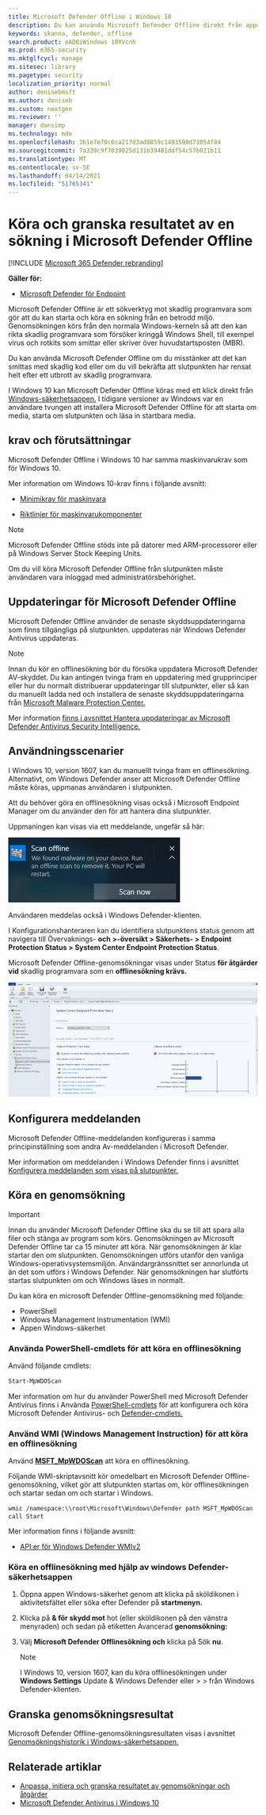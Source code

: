 ```yaml
---
title: Microsoft Defender Offline i Windows 10
description: Du kan använda Microsoft Defender Offline direkt från appen Windows Defender Antivirus. Du kan också hantera hur den distribueras i nätverket.
keywords: skanna, defender, offline
search.product: eADQiWindows 10XVcnh
ms.prod: m365-security
ms.mktglfcycl: manage
ms.sitesec: library
ms.pagetype: security
localization_priority: normal
author: denisebmsft
ms.author: deniseb
ms.custom: nextgen
ms.reviewer: ''
manager: dansimp
ms.technology: mde
ms.openlocfilehash: 3b1e7e70c6ca217d3ad8859c1493598d71054f84
ms.sourcegitcommit: 7a339c9f7039825d131b39481ddf54c57b021b11
ms.translationtype: MT
ms.contentlocale: sv-SE
ms.lasthandoff: 04/14/2021
ms.locfileid: "51765341"
---
```

# <a name="run-and-review-the-results-of-a-microsoft-defender-offline-scan"></a>Köra och granska resultatet av en sökning i Microsoft Defender Offline

[!INCLUDE [Microsoft 365 Defender rebranding](../../includes/microsoft-defender.md)]


**Gäller för:**

- [Microsoft Defender för Endpoint](/microsoft-365/security/defender-endpoint/)

Microsoft Defender Offline är ett sökverktyg mot skadlig programvara som gör att du kan starta och köra en sökning från en betrodd miljö. Genomsökningen körs från den normala Windows-kerneln så att den kan rikta skadlig programvara som försöker kringgå Windows Shell, till exempel virus och rotkits som smittar eller skriver över huvudstartsposten (MBR).

Du kan använda Microsoft Defender Offline om du misstänker att det kan smittas med skadlig kod eller om du vill bekräfta att slutpunkten har rensat helt efter ett utbrott av skadlig programvara.

I Windows 10 kan Microsoft Defender Offline köras med ett klick direkt från [Windows-säkerhetsappen.](microsoft-defender-security-center-antivirus.md) I tidigare versioner av Windows var en användare tvungen att installera Microsoft Defender Offline för att starta om media, starta om slutpunkten och läsa in startbara media.

## <a name="prerequisites-and-requirements"></a>krav och förutsättningar

Microsoft Defender Offline i Windows 10 har samma maskinvarukrav som för Windows 10. 

Mer information om Windows 10-krav finns i följande avsnitt:

- [Minimikrav för maskinvara](/windows-hardware/design/minimum/minimum-hardware-requirements-overview)

- [Riktlinjer för maskinvarukomponenter](/windows-hardware/design/component-guidelines/components)

> [!NOTE]
> Microsoft Defender Offline stöds inte på datorer med ARM-processorer eller på Windows Server Stock Keeping Units.

Om du vill köra Microsoft Defender Offline från slutpunkten måste användaren vara inloggad med administratörsbehörighet.
 
## <a name="microsoft-defender-offline-updates"></a>Uppdateringar för Microsoft Defender Offline

Microsoft Defender Offline använder de senaste skyddsuppdateringarna som finns tillgängliga på slutpunkten. uppdateras när Windows Defender Antivirus uppdateras. 

> [!NOTE]
> Innan du kör en offlinesökning bör du försöka uppdatera Microsoft Defender AV-skyddet. Du kan antingen tvinga fram en uppdatering med grupprinciper eller hur du normalt distribuerar uppdateringar till slutpunkter, eller så kan du manuellt ladda ned och installera de senaste skyddsuppdateringarna från [Microsoft Malware Protection Center.](https://www.microsoft.com/security/portal/definitions/adl.aspx)

Mer information [finns i avsnittet Hantera uppdateringar av Microsoft Defender Antivirus Security Intelligence.](manage-protection-updates-microsoft-defender-antivirus.md)

## <a name="usage-scenarios"></a>Användningsscenarier

I Windows 10, version 1607, kan du manuellt tvinga fram en offlinesökning. Alternativt, om Windows Defender anser att Microsoft Defender Offline måste köras, uppmanas användaren i slutpunkten. 

Att du behöver göra en offlinesökning visas också i Microsoft Endpoint Manager om du använder den för att hantera dina slutpunkter.

Uppmaningen kan visas via ett meddelande, ungefär så här:

![Windows-meddelande som visar krav på att köra Microsoft Defender Offline](images/defender/notification.png)

Användaren meddelas också i Windows Defender-klienten.

I Konfigurationshanteraren kan du identifiera slutpunktens status genom att navigera till Övervaknings- **och >-översikt > Säkerhets- > Endpoint Protection Status > System Center Endpoint Protection Status**. 

Microsoft Defender Offline-genomsökningar visas under Status **för åtgärder vid** skadlig programvara som en **offlinesökning krävs.**

![Microsoft Endpoint Manager anger att en Microsoft Defender Offline-sökning krävs](images/defender/sccm-wdo.png)

## <a name="configure-notifications"></a>Konfigurera meddelanden

Microsoft Defender Offline-meddelanden konfigureras i samma principinställning som andra Av-meddelanden i Microsoft Defender.

Mer information om meddelanden i Windows Defender finns i avsnittet [Konfigurera meddelanden som visas på slutpunkter.](configure-notifications-microsoft-defender-antivirus.md)

## <a name="run-a-scan"></a>Köra en genomsökning 

> [!IMPORTANT]
> Innan du använder Microsoft Defender Offline ska du se till att spara alla filer och stänga av program som körs. Genomsökningen av Microsoft Defender Offline tar ca 15 minuter att köra. När genomsökningen är klar startar den om slutpunkten. Genomsökningen utförs utanför den vanliga Windows-operativsystemsmiljön. Användargränssnittet ser annorlunda ut än det som utförs i Windows Defender. När genomsökningen har slutförts startas slutpunkten om och Windows läses in normalt.

Du kan köra en microsoft Defender Offline-genomsökning med följande:

- PowerShell
- Windows Management Instrumentation (WMI)
- Appen Windows-säkerhet



### <a name="use-powershell-cmdlets-to-run-an-offline-scan"></a>Använda PowerShell-cmdlets för att köra en offlinesökning

Använd följande cmdlets:

```PowerShell
Start-MpWDOScan
```

Mer information om hur du använder PowerShell med Microsoft Defender Antivirus finns i Använda [PowerShell-cmdlets](use-powershell-cmdlets-microsoft-defender-antivirus.md) för att konfigurera och köra Microsoft Defender Antivirus- och [Defender-cmdlets.](/powershell/module/defender/)

### <a name="use-windows-management-instruction-wmi-to-run-an-offline-scan"></a>Använd WMI (Windows Management Instruction) för att köra en offlinesökning

Använd [**MSFT_MpWDOScan**](/previous-versions/windows/desktop/legacy/dn455323(v=vs.85)) att köra en offlinesökning.

Följande WMI-skriptavsnitt kör omedelbart en Microsoft Defender Offline-genomsökning, vilket gör att slutpunkten startas om, kör offlinesökningen och startar sedan om och startar i Windows.

```console
wmic /namespace:\\root\Microsoft\Windows\Defender path MSFT_MpWDOScan call Start 
```

Mer information finns i följande avsnitt:
- [API:er för Windows Defender WMIv2](/previous-versions/windows/desktop/defender/windows-defender-wmiv2-apis-portal)


### <a name="use-the-windows-defender-security-app-to-run-an-offline-scan"></a>Köra en offlinesökning med hjälp av windows Defender-säkerhetsappen

1. Öppna appen Windows-säkerhet genom att klicka på sköldikonen i aktivitetsfältet eller söka efter Defender på **startmenyn.**

2. Klicka på **& för skydd mot** hot (eller sköldikonen på den vänstra menyraden) och sedan på etiketten Avancerad **genomsökning:**
    
3. Välj **Microsoft Defender Offlinesökning och** klicka på Sök **nu**.

    > [!NOTE]
    > I Windows 10, version 1607, kan du köra offlinesökningen under **Windows Settings** Update & Windows Defender eller  >    >   från Windows Defender-klienten.


## <a name="review-scan-results"></a>Granska genomsökningsresultat

Microsoft Defender Offline-genomsökningsresultaten visas i avsnittet [Genomsökningshistorik i Windows-säkerhetsappen.](microsoft-defender-security-center-antivirus.md) 


## <a name="related-articles"></a>Relaterade artiklar

- [Anpassa, initiera och granska resultatet av genomsökningar och åtgärder](customize-run-review-remediate-scans-microsoft-defender-antivirus.md)
- [Microsoft Defender Antivirus i Windows 10](microsoft-defender-antivirus-in-windows-10.md)